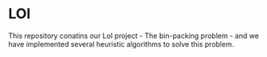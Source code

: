 # LOI
This repository conatins our LoI project - The bin-packing problem - and we have implemented several heuristic algorithms to solve this problem.
